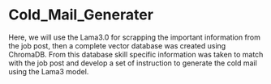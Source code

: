 # Cold_Mail_Generater
Here, we will use the Lama3.0 for scrapping the important information from the job post, then a complete vector database was created using ChromaDB. From this database skill specific information was taken to match with the job post and develop a set of instruction to generate the cold mail using the Lama3 model. 